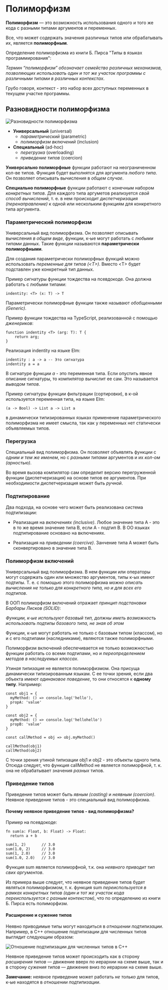 # Полиморфизм

**Полиморфизм** — это возможность использования одного и того же кода с разными типами аргументов и переменных.

Все, что может содержать значения различных типов или обрабатывать их, является **полиморфным**.

Определение полиморфизма из книги Б. Пирса "Типы в языках программирования":

*Термин “полиморфизм” обозначает семейство различных механизмов, позволяющих использовать один и тот же участок программы с различными типами в различных контекстах*. 

Грубо говоря, контекст - это набор всех доступных переменных в текущем участке программы.



## Разновидности полиморфизма

![Разновидности полиморфизма](img/polymorphism.webp "Разновидности полиморфизма")

* __Универсальный__ (universal)
	* _параметрический_ (parametric)
	* _полиморфизм включений_ (inclusion)
* __Специальный__ (ad-hoc)
	* _перегрузка_ (overloading)
	* _приведение типов_ (coercion)

**Универсально полиморфные** функции работают на неограниченном кол-ве типов. Функция будет выполнятся для аргумента *любого типа*. Он позволяет описывать вычисления в *общем случае*.

**Специально полиморфные** функции работают с конечным набором *конкретных типов*. Для каждого типа аргуметов реализуется *свой способ вычислений*, т. е. в нем происходит *диспетчеризация (перенаправление)* к одной или нескольким функциям для конкретного типа аргумента.


### Параметрический полиморфизм

Универсальный вид полиморфизма. Он позволяет описывать вычисления *в общем виде*, функции, к-ые могут работать с *любыми типами* данных. Такие функции называются **параметрически полиморфными**.

Для создания параметрически полиморфных функций можно использовать *переменные для типов (\<T\>)*. Вместо \<T\> будет подставлен уже конкретный тип данных.

Пример сигнатуры функции тождества на псевдокоде. Она должна работать с любыми типами:

	indentity: <T> (x: T) -> T

Параметрически полиморфные функции также называют *обобщенными (Generic)*.

Пример функции тождества на TypeScript, реализованной с помощью *дженериков*:

	function indentity <T> (arg: T): T {
		return arg;
	}

Реализация indentity на языке Elm:

	indentity : a -> a -- Это сигнатура
	indentity a = a

В сигнатуре функции *a* - это переменная типа. Если опустить явное описание сигнатуры, то компилятор вычислит ее сам. Это называется *выводом типов*.

Пример сигнатуры функции фильтрации (сортировки), в к-ой используется переменная типа, на языке Elm:

	(a -> Bool) -> List a -> List a

в динамически типизированных языках применение параметрического полиморфизма не имеет смысла, так как у переменных нет статически объявляемых типов.


### Перегрузка

Специальный вид полиморфизма. Он позволяет объявлять функции с *одним и тем же именем*, но с *разными типами* аргументов и их *кол-ом (арностью)*.

Во время вызова компилятор сам определит версию перегруженной функции (диспетчеризация) на основе типов ее аргументов. При необходимости диспетчеризация может быть *ручной*.


### Подтипирование

Два подхода, на основе чего может быть реализована система подтипизации:

* Реализация на *включениях (inclusive)*. Любое значение типа А - это в то же время значение типа В, если А - подтип В. В ОО языках подтипирование основано на включениях. 

* Реализация на *приведении (coercive)*. Занчение типа А может быть сконвертировано в значение типа В.


### Полиморфизм включений

Универсальный вид полиморфизма. В нем функции или операторы могут содержать один или множество аргументов, типы к-ых имеют подтипы. Т. е. с помощью этого полиморфизма *можно описать вычисления не только для конкретного типа, но и для всех его подтипов*.

В ООП полиморфизм включений отражает *принцип подстановки Барбары Лисков (SOLID)*: 

*Функции, к-ые используют базовый тип, должны иметь возможность использовать подтипы базового типа, не зная об этом*

Функции, к-ые могут работать не только с базовым типом (классом), но и с его подтипами (наследниками), являются также полиморфными.

Полиморфизм включений обеспечивается не только возможностью функции работать со всеми подтипами, но и *переопределением методов в наследуемых классах*.

*Утиная типизация* не является полиморфизмом. Она присуща динамически типизированным языкам. С ее точки зрения, если два объекта имеют *одинаковое поведение*, то они относятся к **одному типу**. Например:

	const obj1 = { 
	  myMethod: () => console.log('hello'),
	  propA: 'value' 
	}
	
	const obj2 = {
	  myMethod: () => console.log('hellohello')
	  propB: 'value'
	}
	
	const callMethod = obj => obj.myMethod()
	
	callMethod(obj1)
	callMethod(obj2)

С точки зрения утиной типизации obj1 и obj2 - это объекты одного типа. Отсюда следует, что функция callMethod не является полиморфной, т. к. она не обрабатывает значения *разных* типов.


### Приведение типов

Приведение типов может быть *явным (casting)* и *неявным (coercion)*. Неявное приведение типов - это специальный вид полиморфизма.

#### Почему неявное приведение типов - вид полиморфизма?

Пример на псевдокоде:

	fn sum(a: Float, b: Float) -> Float:
	  return a + b 
	
	sum(1, 2)       // 3.0
	sum(1.0, 2)     // 3.0
	sum(1, 2.0)     // 3.0
	sum(1.0, 2.0)   // 3.0

Функция sum является полиморфной, т.к. она *неявного приводит тип свих аргументов*.

Из примера выше следует, что неявное приведение типов будет являться полиморфизмом, т. к. функция sum *переиспользуется в рамках конкретных типов (один и тот же участок кода переиспользуется с разным контекстом)*, что по определению из книги Б. Пирса есть полиморфизм.

#### Расширение и сужение типов

Неявно приводимые типы могут находиться в *отношении подтипизации*. Например, в C++ отношение подтипизации для численных типов выглядит следующим образом:

![Отношение подтипизации для численных типов в C++](img/C_types.webp "C type casting")

Неявное приведение типов может происходить как в сторону *расширения типов* — движение вверх по иерархии на схеме выше, так и в сторону *сужения типов* — движение вниз по иерархии на схеме выше.

**Замечание:** неявное приведение может работать *не только* для типов, к-ые находятся в *отношении подтипизации*.